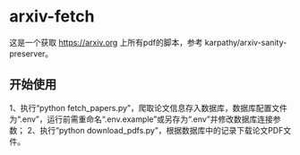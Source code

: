 # arxiv-fetch
这是一个获取 https://arxiv.org 上所有pdf的脚本，参考 karpathy/arxiv-sanity-preserver。

## 开始使用
1、执行“python fetch_papers.py”，爬取论文信息存入数据库，数据库配置文件为“.env”，运行前需重命名“.env.example”或另存为“.env”并修改数据库连接参数；
2、执行“python download_pdfs.py”，根据数据库中的记录下载论文PDF文件。